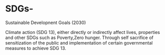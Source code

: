 # SDGs-
Sustainable Developnent Goals (2030)

Climate action (SDG 13), either directly or indirectly affect lives, properties and other SDGs such as Poverty,Zero hunger.
Through self sacrifice of sensitization of the public and implementation of certain governmental measures to achieve SDG 13.
